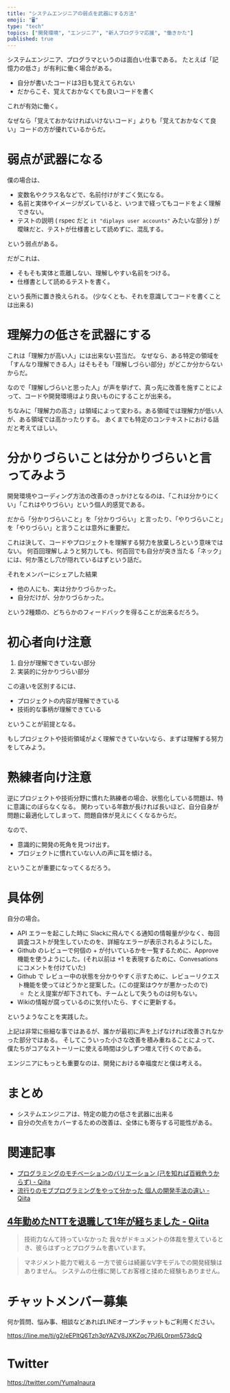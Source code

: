 ```yaml
---
title: "システムエンジニアの弱点を武器にする方法"
emoji: "🖥"
type: "tech"
topics: ["開発環境", "エンジニア", "新人プログラマ応援", "働きかた"]
published: true
---
```



システムエンジニア、プログラマというのは面白い仕事である。
たとえば「記憶力の低さ」が有利に働く場合がある。

- 自分が書いたコードは3日も覚えてられない
- だからこそ、覚えておかなくても良いコードを書く

これが有効に働く。

なぜなら「覚えておかなければいけないコード」よりも「覚えておかなくて良い」コードの方が優れているからだ。

# 弱点が武器になる

僕の場合は、

- 変数名やクラス名などで、名前付けがすごく気になる。
- 名前と実体やイメージがズレていると、いつまで経ってもコードをよく理解できない。
- テストの説明 ( rspec だと `it "diplays user accounts"` みたいな部分 ) が曖昧だと、テストが仕様書として読めずに、混乱する。

という弱点がある。

だがこれは、

- そもそも実体と乖離しない、理解しやすい名前をつける。
- 仕様書として読めるテストを書く。
 
という長所に置き換えられる。
(少なくとも、それを意識してコードを書くことは出来る)

# 理解力の低さを武器にする

これは「理解力が高い人」には出来ない芸当だ。
なぜなら、ある特定の領域を「すんなり理解できる人」はそもそも「理解しづらい部分」がどこか分からないからだ。

なので「理解しづらいと思った人」が声を挙げて、真っ先に改善を施すことによって、コードや開発環境はより良いものにすることが出来る。

ちなみに「理解力の高さ」は領域によって変わる。ある領域では理解力が低い人が、ある領域では高かったりする。
あくまでも特定のコンテキストにおける話だと考えてほしい。


# 分かりづらいことは分かりづらいと言ってみよう

開発環境やコーディング方法の改善のきっかけとなるのは、「これは分かりにくい」「これはやりづらい」という個人的感覚である。

だから「分かりづらいこと」を「分かりづらい」と言ったり、「やりづらいこと」を「やりづらい」と言うことは意外に重要だ。

これは決して、コードやプロジェクトを理解する努力を放棄しろという意味ではない。
何百回理解しようと努力しても、何百回でも自分が突き当たる「ネック」には、何か落とし穴が隠れているはずという話だ。

それをメンバーにシェアした結果

- 他の人にも、実は分かりづらかった。
- 自分だけが、分かりづらかった。

という2種類の、どちらかのフィードバックを得ることが出来るだろう。

# 初心者向け注意

1. 自分が理解できていない部分
1. 実装的に分かりづらい部分

この違いを区別するには、

- プロジェクトの内容が理解できている
- 技術的な事柄が理解できている

ということが前提となる。

もしプロジェクトや技術領域がよく理解できていないなら、まずは理解する努力をしてみよう。

# 熟練者向け注意

逆にプロジェクトや技術分野に慣れた熟練者の場合、状態化している問題は、特に意識にのぼらなくなる。
関わっている年数が長ければ長いほど、自分自身が問題に最適化してしまって、問題自体が見えにくくなるからだ。

なので、

- 意識的に開発の死角を見つけ出す。
- プロジェクトに慣れていない人の声に耳を傾ける。

ということが重要になってくるだろう。

# 具体例

自分の場合。

- API エラーを起こした時に Slackに飛んでくる通知の情報量が少なく、毎回調査コストが発生していたのを、詳細なエラーが表示されるようにした。
- Github のレビューで何個の + が付いているかを一覧するために、Approve機能を使うようにした。(それ以前は +1 を表現するために、Convesations にコメントを付けていた)
- Github で レビュー中の状態を分かりやすく示すために、レビューリクエスト機能を使ってはどうかと提案した。(この提案はウケが悪かったので)
  - たとえ提案が却下されても、チームとして失うものは何もない。
- Wikiの情報が腐っているのに気付いたら、すぐに更新する。

というようなことを実践した。

上記は非常に些細な事ではあるが、誰かが最初に声を上げなければ改善されなかった部分ではある。
そしてこういった小さな改善を積み重ねることによって、僕たちがコアなストーリーに使える時間は少しずつ増えて行くのである。

エンジニアにもっとも重要なのは、開発における幸福度だと僕は考える。

# まとめ

- システムエンジニアは、特定の能力の低さを武器に出来る
- 自分の欠点をカバーするための改善は、全体にも寄与する可能性がある。

# 関連記事

- [プログラミングのモチベーションのバリエーション (己を知れば百戦危うからず) - Qiita](https://qiita.com/YumaInaura/items/a07d46e43f2fbc94ef78#_reference-b120b5cf2c29e6c40ed6)
- [流行りのモブプログラミングをやって分かった 個人の開発手法の違い - Qiita](http://qiita.com/YumaInaura/items/ef2904676ad1707b7001)

## [4年勤めたNTTを退職して1年が経ちました - Qiita](https://qiita.com/__issssey/items/34bb9671aa140a2a9e35)

>技術力なんて持っていなかった
>我々がドキュメントの体裁を整えているとき、彼らはずっとプログラムを書いています。

>マネジメント能力で戦える
>一方で彼らは綺麗なV字モデルでの開発経験はありません。
>システムの仕様に関してお客様と揉めた経験もありません。








<!-- Update From Qiita API -->

# チャットメンバー募集


何か質問、悩み事、相談などあればLINEオープンチャットもご利用ください。

https://line.me/ti/g2/eEPltQ6Tzh3pYAZV8JXKZqc7PJ6L0rpm573dcQ





# Twitter


https://twitter.com/YumaInaura


<!-- Update From Qiita API -->


